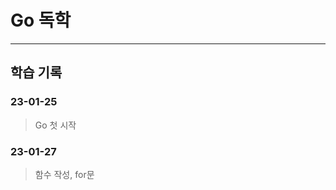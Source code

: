 # Go 독학  

------------------
## 학습 기록
### __23-01-25__  
  > Go 첫 시작

### __23-01-27__
  > 함수 작성, for문

